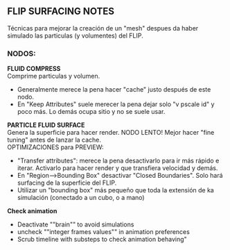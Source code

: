 ## FLIP SURFACING NOTES
Técnicas para mejorar la creación de un "mesh" despues da haber simulado las particulas (y volumentes) del FLIP.



### NODOS:   
**FLUID COMPRESS**   
Comprime particulas y volumen.
- Generalmente merece la pena hacer "cache" justo después de este nodo.
- En "Keep Attributes" suele merecer la pena dejar solo "v pscale id" y poco más. Lo demás ocupa sitio y no se suele usar.

**PARTICLE FLUID SURFACE**   
Genera la superficie para hacer render. NODO LENTO! Mejor hacer "fine tuning" antes de lanzar la cache.   
OPTIMIZACIONES para PREVIEW:
- "Transfer attributes": merece la pena desactivarlo para ir más rápido e iterar. Activarlo para hacer render y que transfiera velocidad y demás.
- En "Region-->Bounding Box" desactivar "Closed Boundaries". Solo hará surfacing de la superficie del FLIP.
- Utilizar un "bounding box" más pequeño que toda la extensión de ka simulación (conectado a un cubo, o a mano)



**Check animation**   
- Deactivate ""brain"" to avoid simulations   
- uncheck ""integer frames values"" in animation preferences   
- Scrub timeline with substeps to check animation behaving"   

